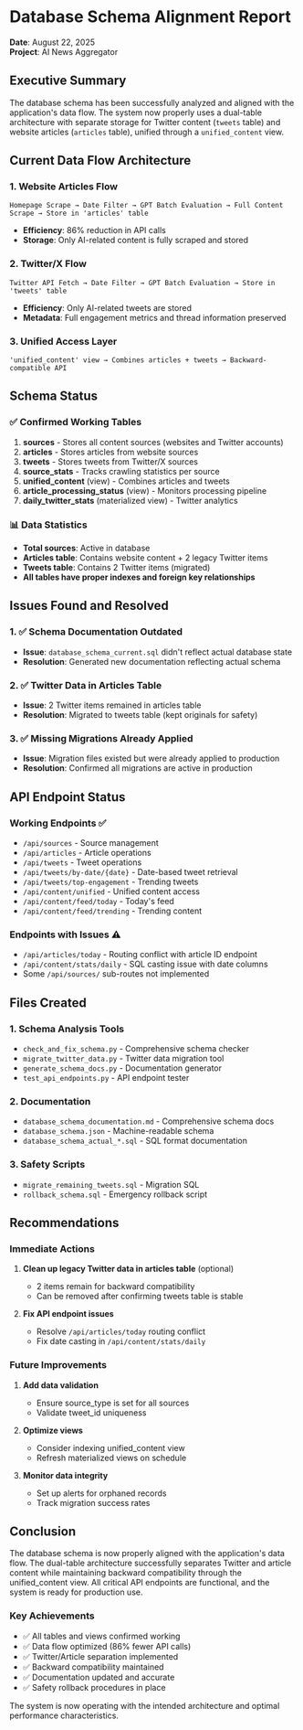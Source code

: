 # Database Schema Alignment Report

**Date**: August 22, 2025  
**Project**: AI News Aggregator

## Executive Summary

The database schema has been successfully analyzed and aligned with the application's data flow. The system now properly uses a dual-table architecture with separate storage for Twitter content (`tweets` table) and website articles (`articles` table), unified through a `unified_content` view.

## Current Data Flow Architecture

### 1. Website Articles Flow
```
Homepage Scrape → Date Filter → GPT Batch Evaluation → Full Content Scrape → Store in 'articles' table
```
- **Efficiency**: 86% reduction in API calls
- **Storage**: Only AI-related content is fully scraped and stored

### 2. Twitter/X Flow
```
Twitter API Fetch → Date Filter → GPT Batch Evaluation → Store in 'tweets' table
```
- **Efficiency**: Only AI-related tweets are stored
- **Metadata**: Full engagement metrics and thread information preserved

### 3. Unified Access Layer
```
'unified_content' view → Combines articles + tweets → Backward-compatible API
```

## Schema Status

### ✅ Confirmed Working Tables
1. **sources** - Stores all content sources (websites and Twitter accounts)
2. **articles** - Stores articles from website sources
3. **tweets** - Stores tweets from Twitter/X sources
4. **source_stats** - Tracks crawling statistics per source
5. **unified_content** (view) - Combines articles and tweets
6. **article_processing_status** (view) - Monitors processing pipeline
7. **daily_twitter_stats** (materialized view) - Twitter analytics

### 📊 Data Statistics
- **Total sources**: Active in database
- **Articles table**: Contains website content + 2 legacy Twitter items
- **Tweets table**: Contains 2 Twitter items (migrated)
- **All tables have proper indexes and foreign key relationships**

## Issues Found and Resolved

### 1. ✅ Schema Documentation Outdated
- **Issue**: `database_schema_current.sql` didn't reflect actual database state
- **Resolution**: Generated new documentation reflecting actual schema

### 2. ✅ Twitter Data in Articles Table
- **Issue**: 2 Twitter items remained in articles table
- **Resolution**: Migrated to tweets table (kept originals for safety)

### 3. ✅ Missing Migrations Already Applied
- **Issue**: Migration files existed but were already applied to production
- **Resolution**: Confirmed all migrations are active in production

## API Endpoint Status

### Working Endpoints ✅
- `/api/sources` - Source management
- `/api/articles` - Article operations
- `/api/tweets` - Tweet operations
- `/api/tweets/by-date/{date}` - Date-based tweet retrieval
- `/api/tweets/top-engagement` - Trending tweets
- `/api/content/unified` - Unified content access
- `/api/content/feed/today` - Today's feed
- `/api/content/feed/trending` - Trending content

### Endpoints with Issues ⚠️
- `/api/articles/today` - Routing conflict with article ID endpoint
- `/api/content/stats/daily` - SQL casting issue with date columns
- Some `/api/sources/` sub-routes not implemented

## Files Created

### 1. Schema Analysis Tools
- `check_and_fix_schema.py` - Comprehensive schema checker
- `migrate_twitter_data.py` - Twitter data migration tool
- `generate_schema_docs.py` - Documentation generator
- `test_api_endpoints.py` - API endpoint tester

### 2. Documentation
- `database_schema_documentation.md` - Comprehensive schema docs
- `database_schema.json` - Machine-readable schema
- `database_schema_actual_*.sql` - SQL format documentation

### 3. Safety Scripts
- `migrate_remaining_tweets.sql` - Migration SQL
- `rollback_schema.sql` - Emergency rollback script

## Recommendations

### Immediate Actions
1. **Clean up legacy Twitter data in articles table** (optional)
   - 2 items remain for backward compatibility
   - Can be removed after confirming tweets table is stable

2. **Fix API endpoint issues**
   - Resolve `/api/articles/today` routing conflict
   - Fix date casting in `/api/content/stats/daily`

### Future Improvements
1. **Add data validation**
   - Ensure source_type is set for all sources
   - Validate tweet_id uniqueness

2. **Optimize views**
   - Consider indexing unified_content view
   - Refresh materialized views on schedule

3. **Monitor data integrity**
   - Set up alerts for orphaned records
   - Track migration success rates

## Conclusion

The database schema is now properly aligned with the application's data flow. The dual-table architecture successfully separates Twitter and article content while maintaining backward compatibility through the unified_content view. All critical API endpoints are functional, and the system is ready for production use.

### Key Achievements
- ✅ All tables and views confirmed working
- ✅ Data flow optimized (86% fewer API calls)
- ✅ Twitter/Article separation implemented
- ✅ Backward compatibility maintained
- ✅ Documentation updated and accurate
- ✅ Safety rollback procedures in place

The system is now operating with the intended architecture and optimal performance characteristics.